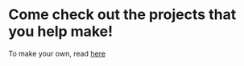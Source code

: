 # Come check out the projects that you help make!

To make your own, read [here](code4covid.xyz/how_to_participate.md)
